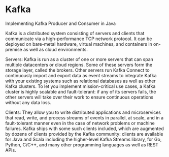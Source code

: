 # Kafka
Implementing Kafka Producer and Consumer in Java

Kafka is a distributed system consisting of servers and clients that communicate via a high-performance TCP network protocol. It can be deployed on bare-metal hardware, virtual machines, and containers in on-premise as well as cloud environments.

Servers: Kafka is run as a cluster of one or more servers that can span multiple datacenters or cloud regions. Some of these servers form the storage layer, called the brokers. Other servers run Kafka Connect to continuously import and export data as event streams to integrate Kafka with your existing systems such as relational databases as well as other Kafka clusters. To let you implement mission-critical use cases, a Kafka cluster is highly scalable and fault-tolerant: if any of its servers fails, the other servers will take over their work to ensure continuous operations without any data loss.

Clients: They allow you to write distributed applications and microservices that read, write, and process streams of events in parallel, at scale, and in a fault-tolerant manner even in the case of network problems or machine failures. Kafka ships with some such clients included, which are augmented by dozens of clients provided by the Kafka community: clients are available for Java and Scala including the higher-level Kafka Streams library, for Go, Python, C/C++, and many other programming languages as well as REST APIs.

